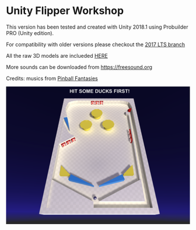 # Unity Flipper Workshop

This version has been tested and created with Unity 2018.1 using Probuilder PRO (Unity edition).

For compatibility with older versions please checkout the [2017 LTS branch](https://github.com/nferruzzi/UnityFlipper/tree/2017.4.3f1_LTS)

All the raw 3D models are inclueded [HERE](https://github.com/nferruzzi/UnityFlipper/tree/2017.4.3f1_LTS/ExportedAssets)

More sounds can be downloaded from https://freesound.org

Credits: musics from [Pinball Fantasies](https://www.youtube.com/watch?v=6rEehNb4eQg)

![Flipper Image](Doc/screen.png?raw=true "Screen")